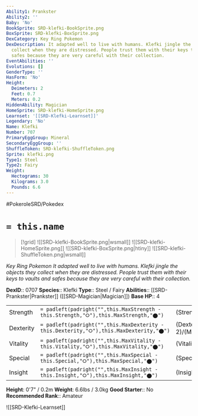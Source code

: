 ```yaml
---
Ability1: Prankster
Ability2: ''
Baby: 'No'
BookSprite: SRD-klefki-BookSprite.png
BoxSprite: SRD-klefki-BoxSprite.png
DexCategory: Key Ring Pokemon
DexDescription: It adapted well to live with humans. Klefki jingle the objects they
  collect when they are distressed. People trust them with their keys to vaults and
  safes because they are very careful with their collection.
EventAbilities: ''
Evolutions: []
GenderType: ''
HasForm: 'No'
Height:
  Deimeters: 2
  Feet: 0.7
  Meters: 0.2
HiddenAbility: Magician
HomeSprite: SRD-klefki-HomeSprite.png
Learnset: '[[SRD-Klefki-Learnset]]'
Legendary: 'No'
Name: Klefki
Number: 707
PrimaryEggGroup: Mineral
SecondaryEggGroup: ''
ShuffleToken: SRD-klefki-ShuffleToken.png
Sprite: klefki.png
Type1: Steel
Type2: Fairy
Weight:
  Hectograms: 30
  Kilograms: 3.0
  Pounds: 6.6
---
```


#PokeroleSRD/Pokedex

# `= this.name`

> [!grid]
> ![[SRD-klefki-BookSprite.png|wsmall]]
> ![[SRD-klefki-HomeSprite.png]]
> ![[SRD-klefki-BoxSprite.png|htiny]]
> ![[SRD-klefki-ShuffleToken.png|wsmall]]


*Key Ring Pokemon*
*It adapted well to live with humans. Klefki jingle the objects they collect when they are distressed. People trust them with their keys to vaults and safes because they are very careful with their collection.*

**DexID**:: 0707
**Species**:: Klefki
**Type**:: Steel / Fairy
**Abilities**:: [[SRD-Prankster|Prankster]] ([[SRD-Magician|Magician]])
**Base HP**:: 4

|           |                                                                                        |                                          |
| --------- | -------------------------------------------------------------------------------------- | ---------------------------------------- |
| Strength  | `= padleft(padright("",this.MaxStrength - this.Strength,"⭘"),this.MaxStrength,"⬤")`    | (Strength::2)/(MaxStrength::5)   |
| Dexterity | `= padleft(padright("",this.MaxDexterity - this.Dexterity,"⭘"),this.MaxDexterity,"⬤")` | (Dexterity:: 2)/(MaxDexterity::5) |
| Vitality  | `= padleft(padright("",this.MaxVitality - this.Vitality,"⭘"),this.MaxVitality,"⬤")`    | (Vitality::2)/(MaxVitality::5)   |
| Special   | `= padleft(padright("",this.MaxSpecial - this.Special,"⭘"),this.MaxSpecial,"⬤")`       | (Special::2)/(MaxSpecial::5)     |
| Insight   | `= padleft(padright("",this.MaxInsight - this.Insight,"⭘"),this.MaxInsight,"⬤")`       | (Insight::2)/(MaxInsight::5)     |

**Height**: 0'7" / 0.2m
**Weight**: 6.6lbs / 3.0kg
**Good Starter**:: No
**Recommended Rank**:: Amateur

![[SRD-Klefki-Learnset]]